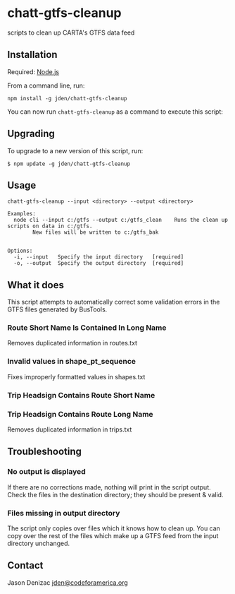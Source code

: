 # chatt-gtfs-cleanup

scripts to clean up CARTA's GTFS data feed


## Installation

Required: [Node.js](http://nodejs.org/)

From a command line, run:
```console
npm install -g jden/chatt-gtfs-cleanup
```

You can now run `chatt-gtfs-cleanup` as a command to execute this script:


## Upgrading

To upgrade to a new version of this script, run:
```console
$ npm update -g jden/chatt-gtfs-cleanup
```


## Usage
```
chatt-gtfs-cleanup --input <directory> --output <directory>

Examples:
  node cli --input c:/gtfs --output c:/gtfs_clean    Runs the clean up scripts on data in c:/gtfs.
        New files will be written to c:/gtfs_bak


Options:
  -i, --input   Specify the input directory   [required]
  -o, --output  Specify the output directory  [required]
```

## What it does

This script attempts to automatically correct some validation errors in the GTFS files generated by BusTools.

### Route Short Name Is Contained In Long Name
Removes duplicated information in routes.txt

### Invalid values in shape_pt_sequence
Fixes improperly formatted values in shapes.txt

### Trip Headsign Contains Route Short Name
### Trip Headsign Contains Route Long Name
Removes duplicated information in trips.txt

## Troubleshooting

### No output is displayed
If there are no corrections made, nothing will print in the script output. Check the files in the destination directory; they should be present & valid.

### Files missing in output directory
The script only copies over files which it knows how to clean up. You can copy over the rest of the files which make up a GTFS feed from the input directory unchanged.


## Contact

Jason Denizac <jden@codeforamerica.org>